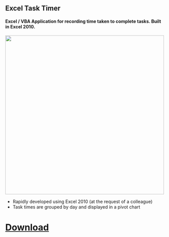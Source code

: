 ## Excel Task Timer

#### Excel / VBA Application for recording time taken to complete tasks. Built in Excel 2010.

<img
  width="500"
  alt=""
  src="https://imgur.com/KLhXgsR.png"
/>
 
+ Rapidly developed using Excel 2010 (at the request of a colleague)
+ Task times are grouped by day and displayed in a pivot chart

# [Download](https://github.com/janwyl1/excelTaskTimer/raw/master/VBA%20Task%20Timer.xlsm)